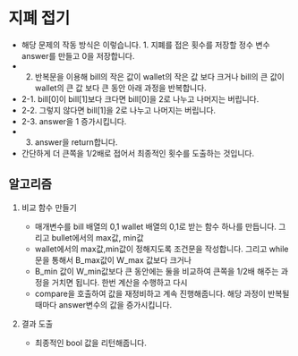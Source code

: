 # 지폐 접기
   - 해당 문제의 작동 방식은 이렇습니다. 1. 지폐를 접은 횟수를 저장할 정수 변수 answer를 만들고 0을 저장합니다.
   - 2. 반복문을 이용해 bill의 작은 값이 wallet의 작은 값 보다 크거나 bill의 큰 값이 wallet의 큰 값 보다 큰 동안 아래 과정을 반복합니다.
   - 2-1. bill[0]이 bill[1]보다 크다면 bill[0]을 2로 나누고 나머지는 버립니다.
   - 2-2. 그렇지 않다면 bill[1]을 2로 나누고 나머지는 버립니다.
   - 2-3. answer을 1 증가시킵니다.
   - 3. answer을 return합니다.
   - 간단하게 더 큰쪽을 1/2배로 접어서 최종적인 횟수를 도출하는 것입니다.

## 알고리즘

1. 비교 함수 만들기
   - 매개변수를 bill 배열의 0,1 wallet 배열의 0,1로 받는 함수 하나를 만듭니다. 그리고 bullet에서의 max값, min값
   - wallet에서의 max값,min값이 정해지도록 조건문을 작성합니다. 그리고 while문을 통해서 B_max값이 W_max 값보다 크거나
   - B_min 값이 W_min값보다 큰 동안에는 둘을 비교하여 큰쪽을 1/2배 해주는 과정을 거치면 됩니다. 한번 계산을 수행하고 다시
   - compare을 호출하여 값을 재정비하고 계속 진행해줍니다. 해당 과정이 반복될때마다 answer변수의 값을 증가시킵니다.


2. 결과 도출
   - 최종적인 bool 값을 리턴해줍니다.